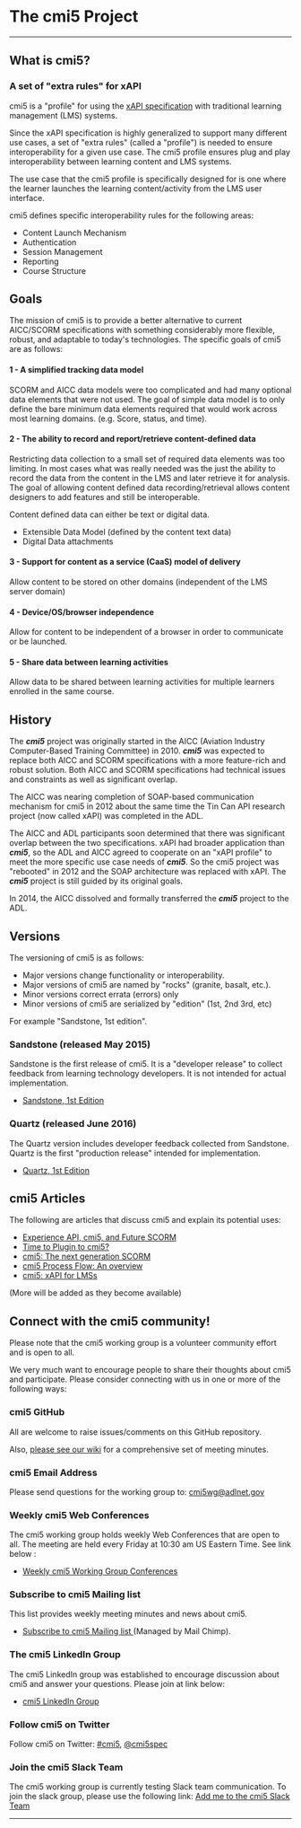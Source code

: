 ---
---

# The cmi5 Project

------

## What is cmi5?

### A set of "extra rules" for xAPI

cmi5 is a "profile" for using the [xAPI specification](https://github.com/adlnet/xAPI-Spec) with traditional learning management (LMS) systems.

Since the xAPI specification is highly generalized to support many different use cases, a set of "extra rules" (called a "profile") is needed to ensure interoperability for a given use case. The cmi5 profile ensures plug and play interoperability between learning content and LMS systems.

The use case that the cmi5 profile is specifically designed for is one where the learner launches the learning content/activity from the LMS user interface.

cmi5 defines specific interoperability rules for the following areas:

- Content Launch Mechanism
- Authentication
- Session Management
- Reporting
- Course Structure

## Goals

The mission of cmi5 is to provide a better alternative to current AICC/SCORM specifications with something considerably more flexible, robust, and adaptable to today's technologies. The specific goals of cmi5 are as follows:

#### 1 - A simplified tracking data model

SCORM and AICC data models were too complicated and had many optional data elements that were not used. The goal of simple data model is to only define the bare minimum data elements required that would work across most learning domains. (e.g. Score, status, and time).

#### 2 - The ability to record and report/retrieve content-defined data

Restricting data collection to a small set of required data elements was too limiting.  In most cases what was really needed was the just the ability to record the data from the content in the LMS and later retrieve it for analysis. The goal of allowing content defined data recording/retrieval allows content designers to add features and still be interoperable.

Content defined data can either be text or digital data.

- Extensible Data Model (defined by the content text data)
- Digital Data attachments

#### 3 - Support for content as a service (CaaS) model of delivery
Allow content to be stored on other domains (independent of the LMS server domain)

#### 4 - Device/OS/browser independence

Allow for content to be independent of a browser in order to communicate or be launched.

#### 5 - Share data between learning activities

Allow data to be shared between learning activities for multiple learners enrolled in the same course.

## History

The ***cmi5*** project was originally started in the AICC (Aviation Industry Computer-Based Training Committee) in 2010. ***cmi5*** was expected to replace both AICC and SCORM specifications with a more feature-rich and robust solution.  Both AICC and SCORM specifications had technical issues and constraints as well as significant overlap.

The AICC was nearing completion of SOAP-based communication mechanism for cmi5 in 2012 about the same time the Tin Can API research project (now called xAPI) was completed in the ADL.

The AICC and ADL participants soon determined that there was significant overlap between the two specifications.  xAPI had broader application than ***cmi5***, so the ADL and AICC agreed to cooperate on an "xAPI profile" to meet the more specific use case needs of ***cmi5***. So the cmi5 project was "rebooted" in 2012 and the SOAP architecture was replaced with xAPI. The ***cmi5*** project is still guided by its original goals.

In 2014, the AICC  dissolved and formally transferred the ***cmi5*** project to the ADL.

## Versions

The versioning of cmi5 is as follows:

- Major versions change functionality or interoperability.
- Major versions of cmi5 are named by "rocks" (granite, basalt, etc.).
- Minor versions correct errata (errors) only
- Minor versions of cmi5 are serialized by "edition"  (1st, 2nd 3rd, etc)

For example "Sandstone, 1st edition".

### Sandstone (released May 2015)

Sandstone is the first release of cmi5.  It is a "developer release" to collect feedback from learning technology developers.  It is not intended for actual implementation.

- [Sandstone, 1st Edition](https://github.com/AICC/CMI-5_Spec_Current/tree/sandstone-release)

### Quartz (released June 2016)

The Quartz version includes developer feedback collected from Sandstone. Quartz is the first "production release" intended for implementation.

- [Quartz, 1st Edition](https://github.com/AICC/CMI-5_Spec_Current/blob/quartz/cmi5_spec.md)

## cmi5 Articles ##

The following are articles that discuss cmi5 and explain its potential uses:

- [Experience API, cmi5, and Future SCORM](http://bit.ly/1Pjad2W)
- [Time to Plugin to cmi5?](https://www.linkedin.com/pulse/time-plugin-cmi5-bill-mcdonald)
- [cmi5: The next generation SCORM](http://risc-inc.com/next-generation-scorm-cmi5/)
- [cmi5 Process Flow: An overview](http://risc-inc.com/blog/cmi5-overview-process-flow/)
- [cmi5: xAPI for LMSs](http://www.slideshare.net/BillMcDonald3/cmi5xapicamp-50890282)

(More will be added as they become available)

## Connect with the cmi5 community!

Please note that the cmi5 working group is a volunteer community effort and is open to all.

We very much want to encourage people to share their thoughts about cmi5 and participate.  Please consider connecting with us in one or more of the following ways:

### cmi5 GitHub

All are welcome to raise issues/comments on this GitHub repository.

Also, [please see our wiki](https://github.com/AICC/CMI-5_Spec_Current/wiki) for a comprehensive set of meeting minutes.

### cmi5 Email Address
Please send questions for the working group to: [cmi5wg@adlnet.gov](mailto://cmi5wg@adlnet.gov)

### Weekly cmi5 Web Conferences

The cmi5 working group holds weekly Web Conferences that are open to all. The meeting are held every Friday at 10:30 am US Eastern Time. See link below :

- [Weekly cmi5 Working Group Conferences](https://github.com/AICC/CMI-5_Spec_Current/wiki/Weekly-cmi5-Working-Group-Meeting---Conferencing-Instructions)

### Subscribe to cmi5 Mailing list

This list provides weekly meeting minutes and news about cmi5.

- [Subscribe to cmi5 Mailing list ](http://eepurl.com/bjlA01) (Managed by Mail Chimp).

### The cmi5 LinkedIn Group

The cmi5 LinkedIn group was established to encourage discussion about cmi5 and answer your questions.  Please join at link below:

- [cmi5 LinkedIn Group](http://www.linkedin.com/grp/home?gid=3943740)

### Follow cmi5 on Twitter

Follow cmi5 on Twitter: [#cmi5](https://twitter.com/hashtag/cmi5), [@cmi5spec](https://twitter.com/cmi5spec)

### Join the cmi5 Slack Team

The cmi5 working group is currently testing Slack team communication. To join the slack group, please use the following link: [Add me to the cmi5 Slack Team](mailto:cmi5wg@adlnet.gov?subject=%5Bcmi5%20Slack%20Registration%5D&body=Please%20add%20me%20to%20the%20cmi5%20slack%20working%20group.)

----------
